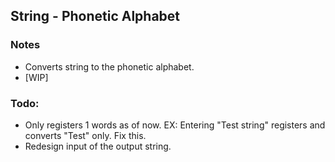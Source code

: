 ## String - Phonetic Alphabet

### Notes
* Converts string to the phonetic alphabet.
* [WIP]

### Todo:
* Only registers 1 words as of now. EX: Entering "Test string" registers and converts "Test" only. Fix this.
* Redesign input of the output string.
